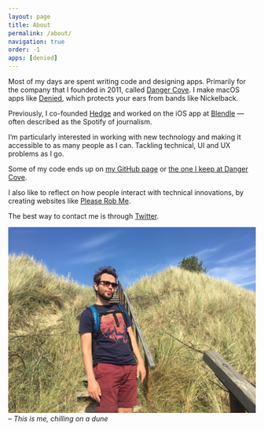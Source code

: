 ```yaml
---
layout: page
title: About
permalink: /about/
navigation: true
order: -1
apps: [denied]
---
```


Most of my days are spent writing code and designing apps. Primarily for the company that I founded in 2011, called [Danger Cove](http://www.dangercove.com). I make macOS apps like [Denied](https://www.denied.app), which protects your ears from bands like Nickelback.

Previously, I co-founded [Hedge](https://hedge.video) and worked on the iOS app at [Blendle](https://blendle.com) &mdash; often described as the Spotify of journalism.

I’m particularly interested in working with new technology and making it accessible to as many people as I can. Tackling technical, UI and UX problems as I go.

Some of my code ends up on [my GitHub page](https://www.github.com/boyvanamstel) or [the one I keep at Danger Cove](https://www.github.com/dangercove).

I also like to reflect on how people interact with technical innovations, by creating websites like [Please Rob Me](http://news.bbc.co.uk/2/hi/technology/8521598.stm).

The best way to contact me is through [Twitter](https://www.twitter.com/boyvanamstel).

![Picture of me chilling on a dune](/assets/img/chillin-on-a-dune.jpg)
_– This is me, chilling on a dune_
